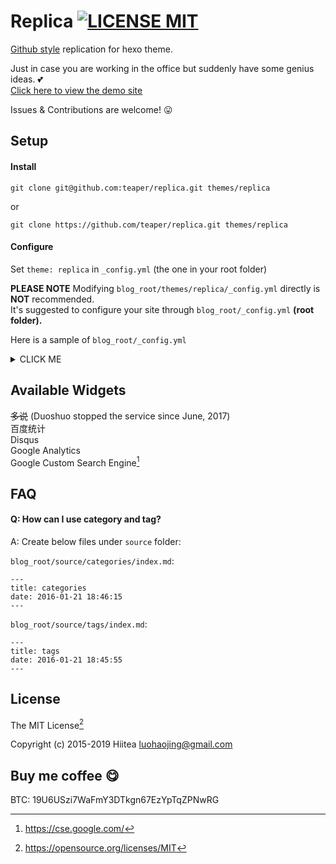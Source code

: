 # Replica [![LICENSE MIT](https://img.shields.io/badge/LICENSE-MIT-blue.svg)](https://opensource.org/licenses/MIT)
[Github style](https://github.com/sabrinaluo/hexo-theme-replica) replication for hexo theme. 

Just in case you are working in the office but suddenly have some genius ideas. :two_hearts:  
[Click here to view the demo site](https://www.teaper.dev)

Issues & Contributions are welcome! :stuck_out_tongue:
  
## Setup
#### Install
```
git clone git@github.com:teaper/replica.git themes/replica
```
or
```
git clone https://github.com/teaper/replica.git themes/replica
```

#### Configure
Set `theme: replica` in `_config.yml` (the one in your root folder)

**PLEASE NOTE** 
Modifying `blog_root/themes/replica/_config.yml` directly is **NOT** recommended.  
It's suggested to configure your site through `blog_root/_config.yml` **(root folder).**

Here is a sample of `blog_root/_config.yml`
<details>
<summary>CLICK ME</summary>
  
``` yml
# Hexo Configuration
## Docs: http://hexo.io/docs/configuration.html
## Source: https://github.com/hexojs/hexo/

# Site
title: TEAPER
description: 一个人学会思考，比学会啥都强！
author: teaper
language: zh-CN
timezone: Asia/Shanghai
favicon: https://i.loli.net/2019/06/04/5cf683cea837456459.jpeg

# URL
## If your site is put in a subdirectory, set url as 'http://yoursite.com/child' and root as '/child/'
url: https://www.teaper.dev
root: /
permalink: :year/:month/:day/:title/
permalink_defaults:

# Directory
source_dir: source
public_dir: public
tag_dir: tags
link_dir: links
archive_dir: archives
category_dir: categories
code_dir: downloads/code
i18n_dir: :lang
skip_render:


# Writing
new_post_name: :title.md # File name of new posts year:month:day-:title.md
default_layout: post
titlecase: false # Transform title into titlecase
external_link: true # Open external links in new tab
filename_case: 0
render_drafts: false
post_asset_folder: false
relative_link: false
future: true
highlight:
  enable: true
  line_number: true
  auto_detect: false
  tab_replace:

# Category & Tag
default_category: uncategorized
category_map:
tag_map:

# Date / Time format
## Hexo uses Moment.js to parse and display date
## You can customize the date format as defined in
## http://momentjs.com/docs/#/displaying/format/
date_format: YYYY-MM-DD
time_format: HH:mm:ss

# Pagination
## Set per_page to 0 to disable pagination
per_page: 0
pagination_dir: page

# Extensions
## Plugins: http://hexo.io/plugins/
## Themes: http://hexo.io/themes/
theme: replica

# Deployment
## Docs: http://hexo.io/docs/deployment.html
deploy:
  type: git
  repo: https://github.com/teaper/hexoblog.git
  branch: gh-pages

# Google Analytics
ga: UA-140493383-1 # GA code UA-XXXXXXXX-X

#marked setting for markdown
marked:
  gfm: true
  pedantic: false
  sanitize: false
  tables: true
  breaks: true
  smartLists: true
  smartypants: true

gcs: 014633199185561276043:bpv9wnr4qhc # GOOGLE CUSTOM SEARCH
baidutongji:  # BAIDU TONGJI CODE
disqus: teaperdev

location: 广州
qq: 2066786347
wechat: fvh2014
telegram: https://t.me/teaper
email: www@teaper.dev

avatar: https://i.loli.net/2019/06/04/5cf683cea837456459.jpeg
social:
  github: https://github.com/teaper
  gitlab: https://gitlab.com/teaper
  bitbucket: https://bitbucket.org/TEAPER/
  stackoverflow: https://stackoverflow.com/story/teaper
  instagram: https://www.instagram.com/teapers/
  weibo: https://www.weibo.com/5806191772
  twitter: https://twitter.com/TEAPERS
  facebook: https://www.facebook.com/teapers
  steam: http://steamcommunity.com/id/teaper
  twitch: https://www.twitch.tv/teapers
  youtube: https://studio.youtube.com/channel/UC06PQb5ClUGdtNgYSEtM2Tg			
  bilibili: https://space.bilibili.com/259649933
  docker: https://hub.docker.com/u/teaper
  npm: https://www.npmjs.com/settings/teaper/packages
  csdn: https://blog.csdn.net/qq_27170897

# flagcounter
flagcounter_href: https://info.flagcounter.com/MrmG # https://info.flagcounter.com/xxxx
flagcounter_img_src: https://s04.flagcounter.com/count2/MrmG/bg_FFFFFF/txt_6A737D/border_FFFFFF/columns_7/maxflags_14/viewers_3/labels_1/pageviews_1/flags_0/percent_0/ # https://s01.flagcounter.com/xxxx

# RSS
feed:
    type: atom
    path: atom.xml
    limit: 20
    hub:
    content:
    content_limit:
    content_limit_delim: ' '

# Nofollow Config
nofollow:
     enable: true
     exclude: https://github.com/teaper 

# SiteMap
sitemap:
    path: sitemap.xml
baidusitemap:
    path: baidusitemap.xml

# gitalk
gitalk:
  enable: true      
  client_id: 79a82d93fcd761032f45        
  client_secret: b784392d66d81a991565a56598f2d369e71e21ad    
  repo: hexoblog	     
  owner: teaper    
```
</details>

## Available Widgets
~~多说~~ (Duoshuo stopped the service since June, 2017)  
百度统计  
Disqus  
Google Analytics  
Google Custom Search Engine[^1]

## FAQ
#### Q: How can I use category and tag?
A: Create below files under `source` folder:

`blog_root/source/categories/index.md`:

```
---
title: categories
date: 2016-01-21 18:46:15
---
```

`blog_root/source/tags/index.md`:

```
---
title: tags
date: 2016-01-21 18:45:55
---
```

## License
The MIT License[^2]

Copyright (c) 2015-2019 Hiitea <luohaojing@gmail.com>

[^1]: https://cse.google.com/
[^2]: https://opensource.org/licenses/MIT

## Buy me coffee :yum:
BTC: 19U6USzi7WaFmY3DTkgn67EzYpTqZPNwRG  

